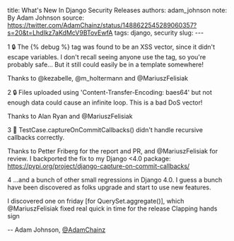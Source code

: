 title: What's New In Django Security Releases
authors: adam_johnson
note: By Adam Johnson
source: https://twitter.com/AdamChainz/status/1488622545289060357?s=20&t=LhdIkz7aKdMcV9BTovEwfA
tags: django, security
slug: ---

1 🔒 The {% debug %} tag was found to be an XSS vector, since it didn't escape variables. I don't recall seeing anyone use the tag, so you're probably safe... But it still could easily be in a template somewhere!

Thanks to @kezabelle, @m_holtermann and @MariuszFelisiak

2 🔒 Files uploaded using 'Content-Transfer-Encoding: baes64' but not enough data could cause an infinite loop. This is a bad DoS vector!

Thanks to Alan Ryan and @MariuszFelisiak

3 🧪 TestCase.captureOnCommitCallbacks() didn't handle recursive callbacks correctly.

Thanks to Petter Friberg for the report and PR, and @MariuszFelisiak for review. I backported the fix to my Django <4.0 package: https://pypi.org/project/django-capture-on-commit-callbacks/

4 ...and a bunch of other small regressions in Django 4.0. I guess a bunch have been discovered as folks upgrade and start to use new features.

I discovered one on friday [for QuerySet.aggregate()], which 
@MariuszFelisiak fixed real quick in time for the release Clapping hands sign


-- Adam Johnson, [@AdamChainz](https://twitter.com/AdamChainz)